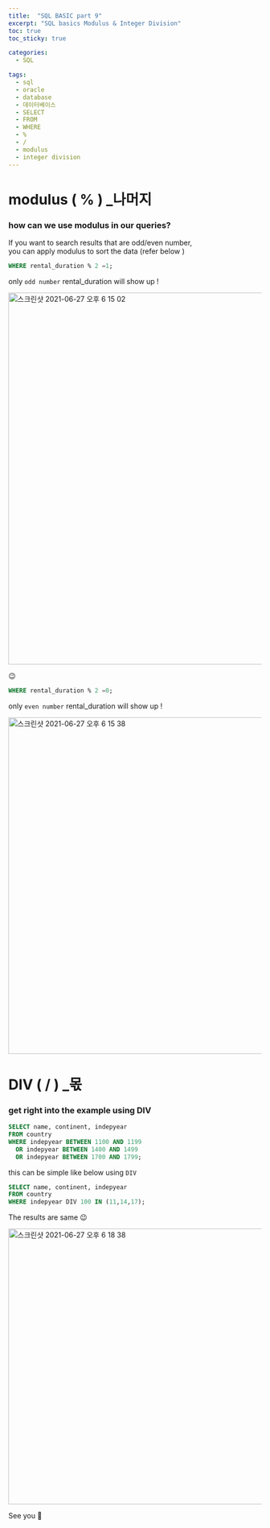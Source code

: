 ```yaml
---
title:  "SQL BASIC part 9"
excerpt: "SQL basics Modulus & Integer Division"
toc: true
toc_sticky: true

categories:
  - SQL

tags:
  - sql
  - oracle
  - database
  - 데이터베이스
  - SELECT
  - FROM
  - WHERE
  - %
  - /
  - modulus
  - integer division
---
```


# modulus ( % ) _나머지

### how can we use modulus in our queries?
If you want to search results that are odd/even number, 
<br/> you can apply modulus to sort the data (refer below )

```sql
WHERE rental_duration % 2 =1;
```
only `odd number` rental_duration will show up !

<img width="739" alt="스크린샷 2021-06-27 오후 6 15 02" src="https://user-images.githubusercontent.com/75202769/123539274-d33af780-d773-11eb-9086-42259d4886a4.png">

😉

```sql
WHERE rental_duration % 2 =0;
```
only `even number` rental_duration will show up !

<img width="669" alt="스크린샷 2021-06-27 오후 6 15 38" src="https://user-images.githubusercontent.com/75202769/123539281-dd5cf600-d773-11eb-85c0-6535559a6ba0.png">


# DIV ( / ) _몫

### get right into the example using DIV 

```sql
SELECT name, continent, indepyear
FROM country
WHERE indepyear BETWEEN 1100 AND 1199 
  OR indepyear BETWEEN 1400 AND 1499
  OR indepyear BETWEEN 1700 AND 1799;
```

this can be simple like below using `DIV`

```sql
SELECT name, continent, indepyear
FROM country
WHERE indepyear DIV 100 IN (11,14,17);
```

The results are same 😉

<img width="548" alt="스크린샷 2021-06-27 오후 6 18 38" src="https://user-images.githubusercontent.com/75202769/123539333-2f9e1700-d774-11eb-8a03-19b7a3df360f.png">


See you 🥳

